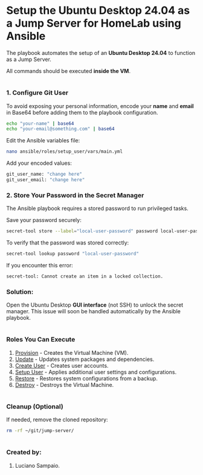 # Setup the Ubuntu Desktop 24.04 as a Jump Server for HomeLab using Ansible

The playbook automates the setup of an **Ubuntu Desktop 24.04** to function as a Jump Server.

All commands should be executed **inside the VM**.

#
### 1. Configure Git User

To avoid exposing your personal information, encode your **name** and **email** in Base64 before adding them to the playbook configuration.

```bash
echo "your-name" | base64
echo "your-email@something.com" | base64
```

Edit the Ansible variables file:

```bash
nano ansible/roles/setup_user/vars/main.yml
```

Add your encoded values:

```bash
git_user_name: "change here"
git_user_email: "change here"
```

### 2. Store Your Password in the Secret Manager

The Ansible playbook requires a stored password to run privileged tasks.

Save your password securely:

```bash
secret-tool store --label="local-user-password" password local-user-password
```

To verify that the password was stored correctly:

```bash
secret-tool lookup password "local-user-password"
```

If you encounter this error:

```bash
secret-tool: Cannot create an item in a locked collection.
```

### Solution:
Open the Ubuntu Desktop **GUI interface** (not SSH) to unlock the secret manager.
This issue will soon be handled automatically by the Ansible playbook.

#
### Roles You Can Execute

1. [Provision](roles/provision/README.md) - Creates the Virtual Machine (VM).
1. [Update](roles/update/README.md) - Updates system packages and dependencies.
1. [Create User](roles/create_user/README.md) - Creates user accounts.
1. [Setup User](roles/setup_user/README.md) - Applies additional user settings and configurations.
1. [Restore](roles/restore/README.md) - Restores system configurations from a backup.
1. [Destroy](roles/destroy/README.md) - Destroys the Virtual Machine.

#
### Cleanup (Optional)

If needed, remove the cloned repository:

```bash
rm -rf ~/git/jump-server/
```

#
### Created by:

1. Luciano Sampaio.
